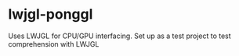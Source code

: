 # lwjgl-ponggl
Uses LWJGL for CPU/GPU interfacing. Set up as a test project to test comprehension with LWJGL
